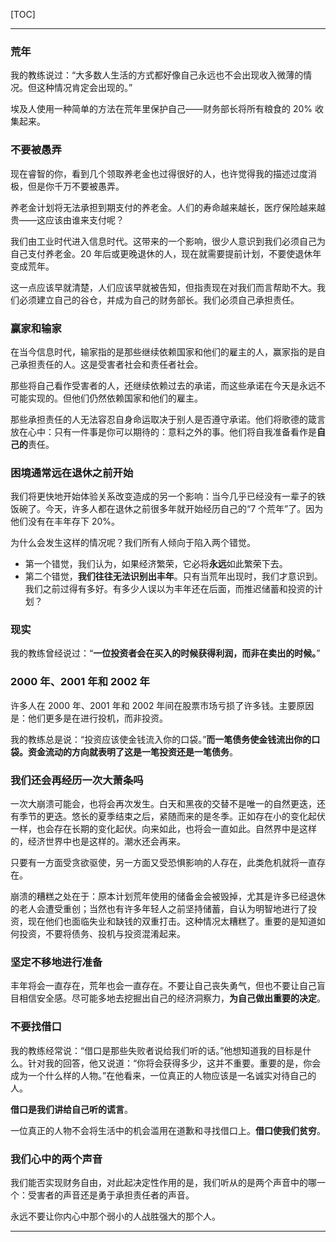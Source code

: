 [TOC]

-------

### 荒年

我的教练说过：“大多数人生活的方式都好像自己永远也不会出现收入微薄的情况。但这种情况肯定会出现的。”

埃及人使用一种简单的方法在荒年里保护自己——财务部长将所有粮食的 20% 收集起来。

### 不要被愚弄

现在睿智的你，看到几个领取养老金也过得很好的人，也许觉得我的描述过度消极，但是你千万不要被愚弄。

养老金计划将无法承担到期支付的养老金。人们的寿命越来越长，医疗保险越来越贵——这应该由谁来支付呢？

我们由工业时代进入信息时代。这带来的一个影响，很少人意识到我们必须自己为自己支付养老金。20 年后或更晚退休的人，现在就需要提前计划，不要使退休年变成荒年。

这一点应该早就清楚，人们应该早就被告知，但指责现在对我们而言帮助不大。我们必须建立自己的谷仓，并成为自己的财务部长。我们必须自己承担责任。

### 赢家和输家

在当今信息时代，输家指的是那些继续依赖国家和他们的雇主的人，赢家指的是自己承担责任的人。这是受害者社会和责任者社会。

那些将自己看作受害者的人，还继续依赖过去的承诺，而这些承诺在今天是永远不可能实现的。但他们仍然依赖国家和他们的雇主。

那些承担责任的人无法容忍自身命运取决于别人是否遵守承诺。他们将歌德的箴言放在心中：只有一件事是你可以期待的：意料之外的事。他们将自我准备看作是**自己的**责任。

### 困境通常远在退休之前开始

我们将更快地开始体验关系改变造成的另一个影响：当今几乎已经没有一辈子的铁饭碗了。今天，许多人都在退休之前很多年就开始经历自己的“7 个荒年”了。因为他们没有在丰年存下 20%。

为什么会发生这样的情况呢？我们所有人倾向于陷入两个错觉。
- 第一个错觉，我们认为，如果经济繁荣，它必将**永远**如此繁荣下去。
- 第二个错觉，**我们往往无法识别出丰年**。只有当荒年出现时，我们才意识到。我们之前过得有多好。有多少人误以为丰年还在后面，而推迟储蓄和投资的计划？

### 现实

我的教练曾经说过：“**一位投资者会在买入的时候获得利润，而非在卖出的时候。**”

### 2000 年、2001 年和 2002 年

许多人在 2000 年、2001 年和 2002 年间在股票市场亏损了许多钱。主要原因是：他们更多是在进行投机，而非投资。

我的教练总是说：“投资应该使金钱流入你的口袋。”**而一笔债务使金钱流出你的口袋。资金流动的方向就表明了这是一笔投资还是一笔债务**。

### 我们还会再经历一次大萧条吗

一次大崩溃可能会，也将会再次发生。白天和黑夜的交替不是唯一的自然更迭，还有季节的更迭。悠长的夏季结束之后，紧随而来的是冬季。正如存在小的变化起伏一样，也会存在长期的变化起伏。向来如此，也将会一直如此。自然界中是这样的，经济世界中也是这样的。潮水还会再来。

只要有一方面受贪欲驱使，另一方面又受恐惧影响的人存在，此类危机就将一直存在。

崩溃的糟糕之处在于：原本计划荒年使用的储备金会被毁掉，尤其是许多已经退休的老人会遭受重创；当然也有许多年轻人之前坚持储蓄，自认为明智地进行了投资，现在他们也面临失业和缺钱的双重打击。这种情况太糟糕了。重要的是知道如何投资，不要将债务、投机与投资混淆起来。

### 坚定不移地进行准备

丰年将会一直存在，荒年也会一直存在。不要让自己丧失勇气，但也不要让自己盲目相信安全感。尽可能多地去挖掘出自己的经济洞察力，**为自己做出重要的决定**。

### 不要找借口

我的教练经常说：“借口是那些失败者说给我们听的话。”他想知道我的目标是什么。针对我的回答，他又说道：“你将会获得多少，这并不重要。重要的是，你会成为一个什么样的人物。”在他看来，一位真正的人物应该是一名诚实对待自己的人。

**借口是我们讲给自己听的谎言**。

一位真正的人物不会将生活中的机会滥用在道歉和寻找借口上。**借口使我们贫穷**。

### 我们心中的两个声音

我们能否实现财务自由，对此起决定性作用的是，我们听从的是两个声音中的哪一个：受害者的声音还是勇于承担责任者的声音。

永远不要让你内心中那个弱小的人战胜强大的那个人。

-------
